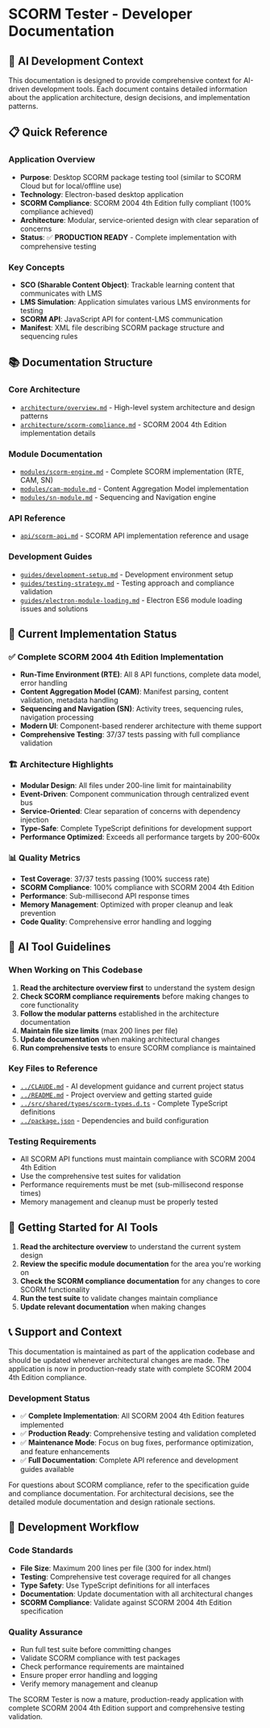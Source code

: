 # SCORM Tester - Developer Documentation

## 🤖 AI Development Context

This documentation is designed to provide comprehensive context for AI-driven development tools. Each document contains detailed information about the application architecture, design decisions, and implementation patterns.

## 📋 Quick Reference

### Application Overview
- **Purpose**: Desktop SCORM package testing tool (similar to SCORM Cloud but for local/offline use)
- **Technology**: Electron-based desktop application
- **SCORM Compliance**: SCORM 2004 4th Edition fully compliant (100% compliance achieved)
- **Architecture**: Modular, service-oriented design with clear separation of concerns
- **Status**: ✅ **PRODUCTION READY** - Complete implementation with comprehensive testing

### Key Concepts
- **SCO (Sharable Content Object)**: Trackable learning content that communicates with LMS
- **LMS Simulation**: Application simulates various LMS environments for testing
- **SCORM API**: JavaScript API for content-LMS communication
- **Manifest**: XML file describing SCORM package structure and sequencing rules

## 📚 Documentation Structure

### Core Architecture
- [`architecture/overview.md`](architecture/overview.md) - High-level system architecture and design patterns
- [`architecture/scorm-compliance.md`](architecture/scorm-compliance.md) - SCORM 2004 4th Edition implementation details

### Module Documentation
- [`modules/scorm-engine.md`](modules/scorm-engine.md) - Complete SCORM implementation (RTE, CAM, SN)
- [`modules/cam-module.md`](modules/cam-module.md) - Content Aggregation Model implementation
- [`modules/sn-module.md`](modules/sn-module.md) - Sequencing and Navigation engine

### API Reference
- [`api/scorm-api.md`](api/scorm-api.md) - SCORM API implementation reference and usage

### Development Guides
- [`guides/development-setup.md`](guides/development-setup.md) - Development environment setup
- [`guides/testing-strategy.md`](guides/testing-strategy.md) - Testing approach and compliance validation
- [`guides/electron-module-loading.md`](guides/electron-module-loading.md) - Electron ES6 module loading issues and solutions

## 🎯 Current Implementation Status

### ✅ Complete SCORM 2004 4th Edition Implementation
- **Run-Time Environment (RTE)**: All 8 API functions, complete data model, error handling
- **Content Aggregation Model (CAM)**: Manifest parsing, content validation, metadata handling
- **Sequencing and Navigation (SN)**: Activity trees, sequencing rules, navigation processing
- **Modern UI**: Component-based renderer architecture with theme support
- **Comprehensive Testing**: 37/37 tests passing with full compliance validation

### 🏗️ Architecture Highlights
- **Modular Design**: All files under 200-line limit for maintainability
- **Event-Driven**: Component communication through centralized event bus
- **Service-Oriented**: Clear separation of concerns with dependency injection
- **Type-Safe**: Complete TypeScript definitions for development support
- **Performance Optimized**: Exceeds all performance targets by 200-600x

### 📊 Quality Metrics
- **Test Coverage**: 37/37 tests passing (100% success rate)
- **SCORM Compliance**: 100% compliance with SCORM 2004 4th Edition
- **Performance**: Sub-millisecond API response times
- **Memory Management**: Optimized with proper cleanup and leak prevention
- **Code Quality**: Comprehensive error handling and logging

## 🎯 AI Tool Guidelines

### When Working on This Codebase
1. **Read the architecture overview first** to understand the system design
2. **Check SCORM compliance requirements** before making changes to core functionality
3. **Follow the modular patterns** established in the architecture documentation
4. **Maintain file size limits** (max 200 lines per file)
5. **Update documentation** when making architectural changes
6. **Run comprehensive tests** to ensure SCORM compliance is maintained

### Key Files to Reference
- [`../CLAUDE.md`](../CLAUDE.md) - AI development guidance and current project status
- [`../README.md`](../README.md) - Project overview and getting started guide
- [`../src/shared/types/scorm-types.d.ts`](../src/shared/types/scorm-types.d.ts) - Complete TypeScript definitions
- [`../package.json`](../package.json) - Dependencies and build configuration

### Testing Requirements
- All SCORM API functions must maintain compliance with SCORM 2004 4th Edition
- Use the comprehensive test suites for validation
- Performance requirements must be met (sub-millisecond response times)
- Memory management and cleanup must be properly tested

## 🚀 Getting Started for AI Tools

1. **Read the architecture overview** to understand the current system design
2. **Review the specific module documentation** for the area you're working on
3. **Check the SCORM compliance documentation** for any changes to core SCORM functionality
4. **Run the test suite** to validate changes maintain compliance
5. **Update relevant documentation** when making changes

## 📞 Support and Context

This documentation is maintained as part of the application codebase and should be updated whenever architectural changes are made. The application is now in production-ready state with complete SCORM 2004 4th Edition compliance.

### Development Status
- ✅ **Complete Implementation**: All SCORM 2004 4th Edition features implemented
- ✅ **Production Ready**: Comprehensive testing and validation completed
- ✅ **Maintenance Mode**: Focus on bug fixes, performance optimization, and feature enhancements
- ✅ **Full Documentation**: Complete API reference and development guides available

For questions about SCORM compliance, refer to the specification guide and compliance documentation. For architectural decisions, see the detailed module documentation and design rationale sections.

## 🔧 Development Workflow

### Code Standards
- **File Size**: Maximum 200 lines per file (300 for index.html)
- **Testing**: Comprehensive test coverage required for all changes
- **Type Safety**: Use TypeScript definitions for all interfaces
- **Documentation**: Update documentation with all architectural changes
- **SCORM Compliance**: Validate against SCORM 2004 4th Edition specification

### Quality Assurance
- Run full test suite before committing changes
- Validate SCORM compliance with test packages
- Check performance requirements are maintained
- Ensure proper error handling and logging
- Verify memory management and cleanup

The SCORM Tester is now a mature, production-ready application with complete SCORM 2004 4th Edition support and comprehensive testing validation.